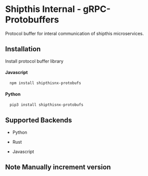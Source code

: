 
# Shipthis Internal - gRPC-Protobuffers 

Protocol buffer for interal communication of shipthis microservices.

## Installation

Install protocol buffer library

#### Javascript
```bash
  npm install shipthisnx-protobufs
```

#### Python

```bash
  pip3 install shipthisnx-protobufs
```
    

  
## Supported Backends

- Python

- Rust

- Javascript

## Note Manually increment version

